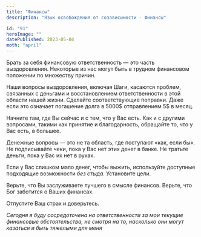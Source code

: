 ```yaml
---
title: "Финансы"
description: "Язык освобождения от созависимости - Финансы"

id: "91"
heroImage: ""
datePublished: 2023-05-04
moth: "april"
---
```


Брать за себя финансовую ответственность — это часть выздоровления. Некоторые
из нас могут быть в трудном финансовом положении по множеству причин.

Наши вопросы выздоровления, включая Шаги, касаются проблем, связанных с
деньгами и восстановлением ответственности в этой области нашей жизни.
Сделайте соответствующие поправки. Даже если это означает погашение долга в
5000$ отправлением 5$ в месяц.

Начните там, где Вы сейчас и с тем, что у Вас есть. Как и с другими вопросами,
такими как принятие и благодарность, обращайте то, что у Вас есть, в большее.

Денежные вопросы — это не та область, где поступают «как, если бы». Не
подписывайте чеки, пока у Вас нет этих денег в банке. Не тратьте деньги, пока
у Вас их нет в руках.

Если у Вас слишком мало денег, чтобы выжить, используйте доступные подходящие
возможности _без_ _стыда._ Установите цели.

Верьте, что Вы заслуживаете лучшего в смысле финансов. Верьте, что Бог
заботится о Ваших финансах.

Отпустите Ваш страх и доверьтесь.

_Сегодня_ _я_ _буду_ _сосредоточена_ _на_ _ответственности_ _за_ _мои_
_текущие_ _финансовые_ _обстоятельства,_ _не_ _смотря_ _на_ _то,_ _насколько_
_они_ _могут_ _казаться_ _и_ _быть_ _тяжелыми_ _для_ _меня_
